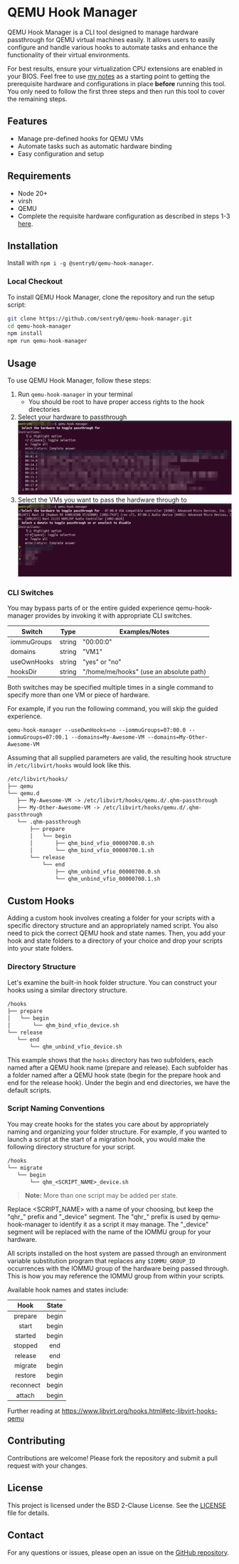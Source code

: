 # QEMU Hook Manager

QEMU Hook Manager is a CLI tool designed to manage hardware passthrough for QEMU virtual machines easily. It allows users to easily configure and handle various hooks to automate tasks and enhance the functionality of their virtual environments.

For best results, ensure your virtualization CPU extensions are enabled in your BIOS.  Feel free to use [my notes](https://github.com/slackdaystudio/qemu-gpu-passthrough) as a starting point to getting the prerequisite hardware and configurations in place **before** running this tool.  You only need to follow the first three steps and then run this tool to cover the remaining steps.

## Features

- Manage pre-defined hooks for QEMU VMs
- Automate tasks such as automatic hardware binding
- Easy configuration and setup

## Requirements

- Node 20+
- virsh
- QEMU
- Complete the requisite hardware configuration as described in steps 1-3 [here](https://github.com/slackdaystudio/qemu-gpu-passthrough).

## Installation

Install with `npm i -g @sentry0/qemu-hook-manager`.

### Local Checkout

To install QEMU Hook Manager, clone the repository and run the setup script:

```bash
git clone https://github.com/sentry0/qemu-hook-manager.git
cd qemu-hook-manager
npm install
npm run qemu-hook-manager
```

## Usage

To use QEMU Hook Manager, follow these steps:

1. Run `qemu-hook-manager` in your terminal
   - You should be root to have proper access rights to the hook directories
2. Select your hardware to passthrough
![Pick Hardware](https://github.com/slackdaystudio/qemu-hook-manager/blob/69a292a160eff09469fd7d9bbe1ecb71b629d991/pick-hardware.png?raw=true)
3. Select the VMs you want to pass the hardware through to
![Pick VMs](https://github.com/slackdaystudio/qemu-hook-manager/blob/69a292a160eff09469fd7d9bbe1ecb71b629d991/pick-vms.png?raw=true)

### CLI Switches

You may bypass parts of or the entire guided experience qemu-hook-manager
provides by invoking it with appropriate CLI switches.

| Switch         | Type    |     Examples/Notes                            |
|----------------|---------|-----------------------------------------------|
| iommuGroups    | string  | "00:00:0"                                     |
| domains        | string  | "VM1"                                         |
| useOwnHooks    | string  | "yes" or "no"                                 |
| hooksDir       | string  | "/home/me/hooks" (use an absolute path)      |

Both switches may be specified multiple times in a single command to specify
more than one VM or piece of hardware.

For example, if you run the following command, you will skip the guided experience.
```
qemu-hook-manager --useOwnHooks=no --iommuGroups=07:00.0 --iommuGroups=07:00.1 --domains=My-Awesome-VM --domains=My-Other-Awesome-VM
```

Assuming that all supplied parameters are valid, the resulting hook structure in `/etc/libvirt/hooks` would look like this.

```
/etc/libvirt/hooks/
├── qemu
└── qemu.d
   ├── My-Awesome-VM -> /etc/libvirt/hooks/qemu.d/.qhm-passthrough
   ├── My-Other-Awesome-VM -> /etc/libvirt/hooks/qemu.d/.qhm-passthrough
   └── .qhm-passthrough
       ├── prepare
       │   └── begin
       │       ├── qhm_bind_vfio_00000700.0.sh
       │       └── qhm_bind_vfio_00000700.1.sh
       └── release
           └── end
               ├── qhm_unbind_vfio_00000700.0.sh
               └── qhm_unbind_vfio_00000700.1.sh
```

## Custom Hooks
Adding a custom hook involves creating a folder for your scripts with a specific directory structure and an appropriately named script. You also need to pick the correct QEMU hook and state names. Then, you add your hook and state folders to a directory of your choice and drop your scripts into your state folders. 

### Directory Structure
Let's examine the built-in hook folder structure. You can construct your hooks using a similar directory structure.

```
/hooks
├── prepare
│   └── begin
│       └── qhm_bind_vfio_device.sh
└── release
   └── end
       └── qhm_unbind_vfio_device.sh
```

This example shows that the `hooks` directory has two subfolders, each named after a QEMU hook name (prepare and release).  Each subfolder has a folder named after a QEMU hook state (begin for the prepare hook and end for the release hook).  Under the begin and end directories, we have the default scripts.

### Script Naming Conventions
You may create hooks for the states you care about by appropriately naming and organizing your folder structure.  For example, if you wanted to launch a script at the start of a migration hook, you would make the following directory structure for your script.

```
/hooks
└── migrate
   └── begin
       └── qhm_<SCRIPT_NAME>_device.sh
```

>**Note:** More than one script may be added per state. 

Replace <SCRIPT_NAME> with a name of your choosing, but keep the "qhr\_" prefix and "\_device" segment.  The "qhr\_" prefix is used by qemu-hook-manager to identify it as a script it may manage.  The "\_device" segment will be replaced with the name of the IOMMU group for your hardware.

All scripts installed on the host system are passed through an environment variable substitution program that replaces any `$IOMMU_GROUP_ID` occurrences with the IOMMU group of the hardware being passed through.  This is how you may reference the IOMMU group from within your scripts.

Available hook names and states include:

**Hook**|**State**
:-----:|:-----:
prepare|begin
start|begin
started|begin
stopped|end
release|end
migrate|begin
restore|begin
reconnect|begin
attach|begin

Further reading at https://www.libvirt.org/hooks.html#etc-libvirt-hooks-qemu

## Contributing

Contributions are welcome! Please fork the repository and submit a pull request with your changes.

## License

This project is licensed under the BSD 2-Clause License. See the [LICENSE](LICENSE) file for details.

## Contact

For any questions or issues, please open an issue on the [GitHub repository](https://github.com/yourusername/qemu-hook-manager).


